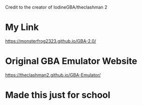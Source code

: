Credit to the creator of IodineGBA/theclashman 2

# My Link

https://monsterfrog2323.github.io/GBA-2.0/

# Original GBA Emulator Website

https://theclashman2.github.io/GBA-Emulator/

# Made this just for school
